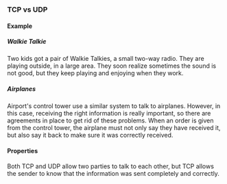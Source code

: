 ### TCP vs UDP

#### Example

##### Walkie Talkie

Two kids got a pair of Walkie Talkies, a small two-way radio. They are
playing outside, in a large area. They soon realize sometimes the sound is
not good, but they keep playing and enjoying when they work.

##### Airplanes

Airport's control tower use a similar system to talk to airplanes. However,
in this case, receiving the right information is really important, so there are
agreements in place to get rid of these problems. When an order is given from
the control tower, the airplane must not only say they have received it, but
also say it back to make sure it was correctly received.

#### Properties

Both TCP and UDP allow two parties to talk to each other, but TCP allows the
sender to know that the information was sent completely and correctly.

